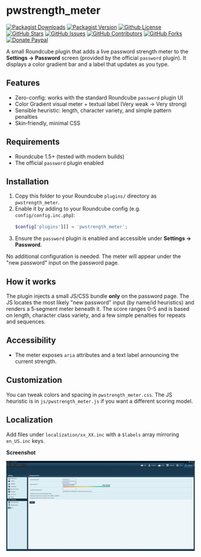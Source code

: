 # pwstrength_meter

[![Packagist Downloads](https://img.shields.io/packagist/dt/texxasrulez/pwstrength_meter?style=plastic&logo=packagist&logoColor=white&label=Downloads&labelColor=blue&color=gold)](https://packagist.org/packages/texxasrulez/pwstrength_meter)
[![Packagist Version](https://img.shields.io/packagist/v/texxasrulez/pwstrength_meter?style=plastic&logo=packagist&logoColor=white&label=Version&labelColor=blue&color=limegreen)](https://packagist.org/packages/texxasrulez/pwstrength_meter)
[![Github License](https://img.shields.io/github/license/texxasrulez/pwstrength_meter?style=plastic&logo=github&label=License&labelColor=blue&color=coral)](https://github.com/texxasrulez/pwstrength_meter/LICENSE)
[![GitHub Stars](https://img.shields.io/github/stars/texxasrulez/pwstrength_meter?style=plastic&logo=github&label=Stars&labelColor=blue&color=deepskyblue)](https://github.com/texxasrulez/pwstrength_meter/stargazers)
[![GitHub Issues](https://img.shields.io/github/issues/texxasrulez/pwstrength_meter?style=plastic&logo=github&label=Issues&labelColor=blue&color=aqua)](https://github.com/texxasrulez/pwstrength_meter/issues)
[![GitHub Contributors](https://img.shields.io/github/contributors/texxasrulez/pwstrength_meter?style=plastic&logo=github&logoColor=white&label=Contributors&labelColor=blue&color=orchid)](https://github.com/texxasrulez/pwstrength_meter/graphs/contributors)
[![GitHub Forks](https://img.shields.io/github/forks/texxasrulez/pwstrength_meter?style=plastic&logo=github&logoColor=white&label=Forks&labelColor=blue&color=darkorange)](https://github.com/texxasrulez/pwstrength_meter/forks)
[![Donate Paypal](https://img.shields.io/badge/Paypal-Money_Please!-blue.svg?style=plastic&labelColor=blue&color=forestgreen&logo=paypal)](https://www.paypal.me/texxasrulez)

A small Roundcube plugin that adds a live password strength meter to the **Settings → Password** screen (provided by the official `password` plugin). It displays a color gradient bar and a label that updates as you type.

## Features
- Zero-config: works with the standard Roundcube `password` plugin UI
- Color Gradient visual meter + textual label (Very weak → Very strong)
- Sensible heuristic: length, character variety, and simple pattern penalties
- Skin‑friendly, minimal CSS

## Requirements
- Roundcube 1.5+ (tested with modern builds)
- The official `password` plugin enabled

## Installation
1. Copy this folder to your Roundcube `plugins/` directory as `pwstrength_meter`.
2. Enable it by adding to your Roundcube config (e.g. `config/config.inc.php`):
   ```php
   $config['plugins'][] = 'pwstrength_meter';
   ```
3. Ensure the `password` plugin is enabled and accessible under **Settings → Password**.

No additional configuration is needed. The meter will appear under the "new password" input on the password page.

## How it works
The plugin injects a small JS/CSS bundle **only** on the password page. The JS locates the most likely "new password" input (by name/id heuristics) and renders a 5‑segment meter beneath it. The score ranges 0–5 and is based on length, character class variety, and a few simple penalties for repeats and sequences.

## Accessibility
- The meter exposes `aria` attributes and a text label announcing the current strength.

## Customization
You can tweak colors and spacing in `pwstrength_meter.css`. The JS heuristic is in `js/pwstrength_meter.js` if you want a different scoring model.

## Localization
Add files under `localization/xx_XX.inc` with a `$labels` array mirroring `en_US.inc` keys.

**Screenshot**

![Password Strength Meter](images/pwstrength-meter-screenshot.png?raw=true "Password Strength Meter")
